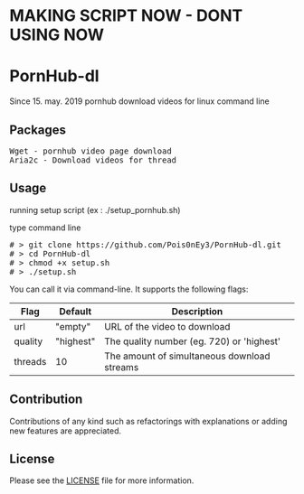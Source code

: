 # MAKING SCRIPT NOW - DONT USING NOW

# PornHub-dl
Since 15. may. 2019 pornhub download videos for linux command line

## Packages
<pre>
Wget - pornhub video page download
Aria2c - Download videos for thread
</pre>

## Usage
running setup script (ex : ./setup_pornhub.sh)

type command line
<pre>
# > git clone https://github.com/Pois0nEy3/PornHub-dl.git
# > cd PornHub-dl
# > chmod +x setup.sh
# > ./setup.sh
</pre>

You can call it via command-line. It supports the following flags:

|Flag|Default|Description|
|----|-------|-----------|
|url|"empty"|URL of the video to download|
|quality|"highest"|The quality number (eg. 720) or 'highest'|
|threads|10|The amount of simultaneous download streams|


## Contribution
Contributions of any kind such as refactorings with explanations or adding new features are appreciated.

## License
Please see the [LICENSE](https://github.com/Pois0nEy3/PornHub-dl/blob/master/LICENSE) file for more information.
